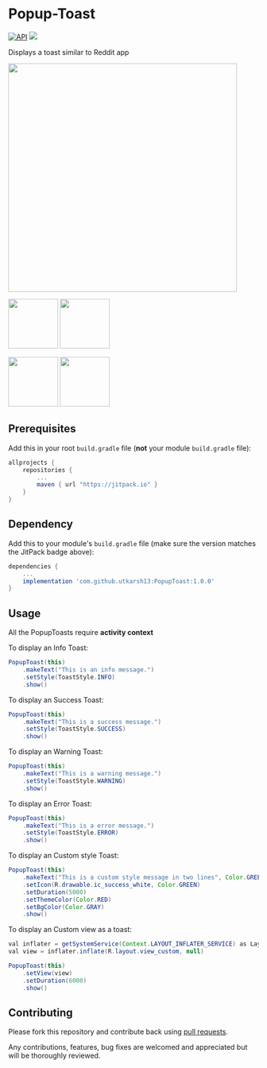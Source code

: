 # Popup-Toast

[![API](https://img.shields.io/badge/API-19%2B-blue.svg?style=flat)](https://android-arsenal.com/api?level=19)
[![](https://jitpack.io/v/utkarsh13/PopupToast.svg)](https://jitpack.io/#utkarsh13/PopupToast)

Displays a toast similar to Reddit app

<img src="https://user-images.githubusercontent.com/8288422/103168782-2d5a0f00-485c-11eb-9210-13035dbc8822.gif" height = "460">


<img src="https://user-images.githubusercontent.com/8288422/103168977-01d82400-485e-11eb-9322-fffc23e35a0e.png" height = "100"> <img src="https://user-images.githubusercontent.com/8288422/103168980-0ef51300-485e-11eb-8853-01528bda4b17.png" height = "100">

<img src="https://user-images.githubusercontent.com/8288422/103169037-7e6b0280-485e-11eb-9e88-e3b91bab25e5.png" height = "100"> <img src="https://user-images.githubusercontent.com/8288422/103169039-8034c600-485e-11eb-99a2-7c989e1dd311.png" height = "100">


## Prerequisites

Add this in your root `build.gradle` file (**not** your module `build.gradle` file):

```gradle
allprojects {
	repositories {
		...
		maven { url "https://jitpack.io" }
	}
}
```


## Dependency

Add this to your module's `build.gradle` file (make sure the version matches the JitPack badge above):

```gradle
dependencies {
	...
	implementation 'com.github.utkarsh13:PopupToast:1.0.0'
}
```

## Usage

All the PopupToasts require **activity context**

To display an Info Toast:

``` java
PopupToast(this)
    .makeText("This is an info message.")
    .setStyle(ToastStyle.INFO)
    .show()
```
To display an Success Toast:

``` java
PopupToast(this)
    .makeText("This is a success message.")
    .setStyle(ToastStyle.SUCCESS)
    .show()
```
To display an Warning Toast:

``` java
PopupToast(this)
    .makeText("This is a warning message.")
    .setStyle(ToastStyle.WARNING)
    .show()
```
To display an Error Toast:

``` java
PopupToast(this)
    .makeText("This is a error message.")
    .setStyle(ToastStyle.ERROR)
    .show()
```
To display an Custom style Toast:

``` java
PopupToast(this)
    .makeText("This is a custom style message in two lines", Color.GREEN)
    .setIcon(R.drawable.ic_success_white, Color.GREEN)
    .setDuration(5000)
    .setThemeColor(Color.RED)
    .setBgColor(Color.GRAY)
    .show()
```
To display an Custom view as a toast:

``` java
val inflater = getSystemService(Context.LAYOUT_INFLATER_SERVICE) as LayoutInflater
val view = inflater.inflate(R.layout.view_custom, null)

PopupToast(this)
    .setView(view)
    .setDuration(6000)
    .show()
```

## Contributing

Please fork this repository and contribute back using
[pull requests](https://github.com/utkarsh13/PopupToast/pulls).

Any contributions, features, bug fixes are welcomed and appreciated but will be thoroughly reviewed.
